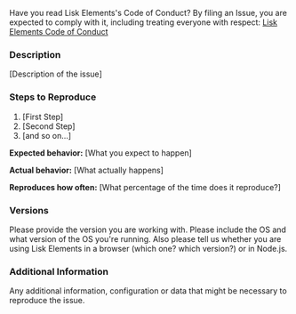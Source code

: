 Have you read Lisk Elements's Code of Conduct? By filing an Issue, you are expected to comply with it, including treating everyone with respect: [Lisk Elements Code of Conduct](CODE_OF_CONDUCT.md)

### Description

[Description of the issue]

### Steps to Reproduce

1. [First Step]
1. [Second Step]
1. [and so on...]

**Expected behavior:** [What you expect to happen]

**Actual behavior:** [What actually happens]

**Reproduces how often:** [What percentage of the time does it reproduce?]

### Versions

Please provide the version you are working with. Please include the OS and what version of the OS you're running.
Also please tell us whether you are using Lisk Elements in a browser (which one? which version?) or in Node.js.

### Additional Information

Any additional information, configuration or data that might be necessary to reproduce the issue.
